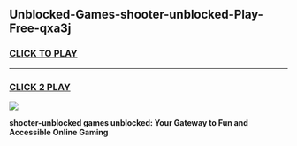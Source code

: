 
## Unblocked-Games-shooter-unblocked-Play-Free-qxa3j
<h3>
<a href="https://premium76.site?title=shooter-unblocked&ref=18A1">CLICK TO PLAY</a></h3>
<hr>

<h3>
<a href="https://premium76.site?title=shooter-unblocked&ref=18A1">CLICK 2 PLAY</a>
  
</h3>

<a href="https://premium76.site?title=shooter-unblocked&ref=18A1"><img src="https://clearcache.store/games.png"></a>


**shooter-unblocked games unblocked: Your Gateway to Fun and Accessible Online Gaming**
